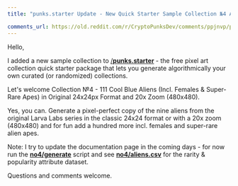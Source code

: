 ```yaml
---
title: "punks.starter Update - New Quick Starter Sample Collection №4 Added - 111 Cool Blue Aliens (Incl. Females & Super-Rare Apes) in Original 24x24px Format and 20x Zoom (480x480)"

comments_url: https://old.reddit.com/r/CryptoPunksDev/comments/ppjnvp/punksstarter_update_new_quick_starter_sample/
---
```



Hello,

  I added a new sample collection to [/**punks.starter**](https://github.com/cryptopunksnotdead/punks.starter) - the free pixel art collection quick starter package that lets you generate algorithmically your own curated (or randomized) collections.

  Let's welcome Collection №4 - 111 Cool Blue Aliens (Incl. Females & Super-Rare Apes) in Original 24x24px Format and 20x Zoom (480x480).

   Yes, you can. Generate a pixel-perfect copy of the nine aliens from the original Larva Labs series in the classic 24x24 format or with a 20x zoom (480x480) and for fun add a hundred more incl. females and super-rare alien apes.

  Note: I try to update the documentation page in the coming days - for now run the [**no4/generate**](https://github.com/cryptopunksnotdead/punks.starter/blob/master/no4/generate.rb) script and see [**no4/aliens.csv**](https://github.com/cryptopunksnotdead/punks.starter/blob/master/no4/aliens.csv)  for the rarity & popularity attribute dataset.

  Questions and comments welcome.
